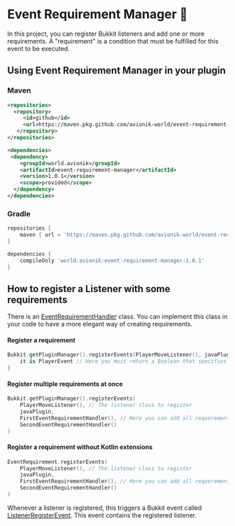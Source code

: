 # Event Requirement Manager 🚦
In this project, you can register Bukkit listeners and add one or more requirements. A "requirement" is a condition that must be fulfilled for this event to be executed.

## Using Event Requirement Manager in your plugin

### Maven
```xml
<repositories>
  <repository>
     <id>github</id>
     <url>https://maven.pkg.github.com/avionik-world/event-requirement-manager</url>
   </repository>
</repositories>
```

```xml
<dependencies>
 <dependency>
    <groupId>world.avionik</groupId>
    <artifactId>event-requirement-manager</artifactId>
    <version>1.0.1</version>
    <scope>provided</scope>
  </dependency>
</dependencies>
```

### Gradle
```groovy
repositories {
    maven { url = 'https://maven.pkg.github.com/avionik-world/event-requirement-manager' }
}

dependencies {
    compileOnly 'world.avionik:event-requirement-manager:1.0.1'
}
```

## How to register a Listener with some requirements
There is an [EventRequirementHandler](https://github.com/avionik-world/event-requirement-manager/blob/master/src/main/kotlin/world/avionik/event/requirement/manager/EventRequirementHandler.kt) class. You can implement this class in your code to have a more elegant way of creating requirements.

#### Register a requirement 
``` kotlin
Bukkit.getPluginManager().registerEvents(PlayerMoveListener(), javaPlugin) {
    it is PlayerEvent // Here you must return a Boolean that specifies whether you want to call the event or not.
}
```

#### Register multiple requirements at once
``` kotlin
Bukkit.getPluginManager().registerEvents(
    PlayerMoveListener(), // The listener class to register
    javaPlugin,
    FirstEventRequirementHandler(), // Here you can add all requerements
    SecondEventRequirementHandler()
)
```

#### Register a requirement without Kotlin extensions
``` kotlin
EventRequirement.registerEvents(
    PlayerMoveListener(), // The listener class to register
    javaPlugin,
    FirstEventRequirementHandler(), // Here you can add all requerements
    SecondEventRequirementHandler()
)
```

Whenever a listener is registered, this triggers a Bukkit event called [ListenerRegisterEvent](https://github.com/avionik-world/event-requirement-manager/blob/master/src/main/kotlin/world/avionik/event/requirement/manager/event/ListenerRegisterEvent.kt). This event contains the registered listener.
